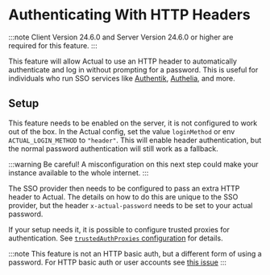 # Authenticating With HTTP Headers

:::note
Client Version 24.6.0 and
Server Version 24.6.0 or higher are required for this feature.
:::

This feature will allow Actual to use an HTTP header to automatically authenticate and log in without prompting for a password. This is useful for individuals who run SSO services like [Authentik](https://goauthentik.io/), [Authelia](https://www.authelia.com/), and more.

## Setup

This feature needs to be enabled on the server, it is not configured to work out of the box. In the Actual config, set the value `loginMethod` or env `ACTUAL_LOGIN_METHOD` to `"header"`. This will enable header authentication, but the normal password authentication will still work as a fallback.

:::warning
Be careful! A misconfiguration on this next step could make your instance available to the whole internet.
:::

The SSO provider then needs to be configured to pass an extra HTTP header to Actual. The details on how to do this are unique to the SSO provider, but the header `x-actual-password` needs to be set to your actual password.


If your setup needs it, it is possible to configure trusted proxies for authentication. See [`trustedAuthProxies` configuration](../config/index.md#trustedAuthProxies) for details.

:::note
This feature is not an HTTP basic auth, but a different form of using a password. For HTTP basic auth or user accounts see [this issue](https://github.com/actualbudget/actual/issues/524)
:::
